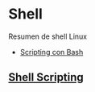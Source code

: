 # Shell
Resumen de shell Linux

- [Scripting con Bash](master/01_scriptingBash.md)
## [Shell Scripting](shellScripting/2015ShellScripting.md)